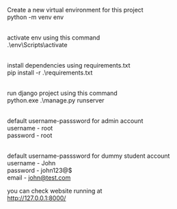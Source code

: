 Create a new virtual environment for this project <br />
python -m venv env <br /><br />

activate env using this command <br />
.\env\Scripts\activate  <br /><br />

install dependencies using requirements.txt  <br />
pip install -r .\requirements.txt  <br /><br />

run django project using this command <br />
python.exe .\manage.py runserver  <br /><br />

default username-passsword for admin account <br />
username - root  <br />
password - root  <br /><br />

default username-passsword for dummy student account  <br />
username - John   <br />
password - john123@$  <br />
email - john@test.com  <br />

you can check website running at </br>
http://127.0.0.1:8000/



